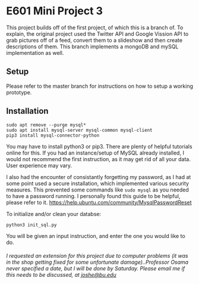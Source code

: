 # E601 Mini Project 3
This project builds off of the first project, of which this is a branch of.  To explain, the original project used the Twitter API and Google Vission API to grab pictures off of a feed, convert them to a slideshow and then create descriptions of them.  This branch implements a mongoDB and mySQL implementation as well.

## Setup
Please refer to the master branch for instructions on how to setup a working prototype.

## Installation
```
sudo apt remove --purge mysql*
sudo apt install mysql-server mysql-common mysql-client
pip3 install mysql-connector-python
```
You may have to install python3 or pip3. There are plenty of helpful tutorials online for this.
If you had an instance/setup of MySQL already installed, I would not recommend the first instruction, as it may get rid of all your data.  User experience may vary.

I also had the encounter of consistantly forgetting my password, as I had at some point 
used a secure installation, which implemented various security measures.  This prevented some commands like 
```sudo mysql``` 
as you needed to have a password running.  I personally found this guide to be helpful, please refer to it.
https://help.ubuntu.com/community/MysqlPasswordReset

To initialize and/or clean your databse:
```
python3 init_sql.py
```
You will be given an input instruction, and enter the one you would like to do.



###### I requested an extension for this project due to computer problems (it was in the shop getting fixed for some unfortunate damage)..Professor Osama never specified a date, but I will be done by Saturday. Please email me if this needs to be discussed, at joshe@bu.edu



